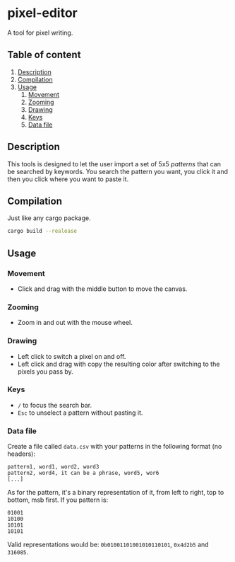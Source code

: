 # pixel-editor
A tool for pixel writing.

## Table of content
1. [Description](#Description)
2. [Compilation](#Compilation)
3. [Usage](#Usage)
   1. [Movement](#Movement)
   2. [Zooming](#Zooming)
   3. [Drawing](#Drawing)
   4. [Keys](#Keys)
   5. [Data file](#Data-file)

## Description
This tools is designed to let the user import a set of 5x5 *patterns* that can be searched by keywords.
You search the pattern you want, you click it and then you click where you want to paste it.

## Compilation
Just like any cargo package.
```bash
cargo build --realease
```

## Usage
### Movement
- Click and drag with the middle button to move the canvas.
### Zooming
- Zoom in and out with the mouse wheel.
### Drawing
- Left click to switch a pixel on and off.
- Left click and drag with copy the resulting color after switching to the pixels you pass by.
### Keys
- `/` to focus the search bar.
- `Esc` to unselect a pattern without pasting it.
### Data file
Create a file called `data.csv` with your patterns in the following format (no headers):
```csv
pattern1, word1, word2, word3
pattern2, word4, it can be a phrase, word5, wor6
[...]
```
As for the pattern, it's a binary representation of it, from left to right, top to bottom, msb first.
If you pattern is:
```
01001
10100
10101
10101
```
Valid representations would be: `0b01001101001010110101`, `0x4d2b5` and `316085`.
